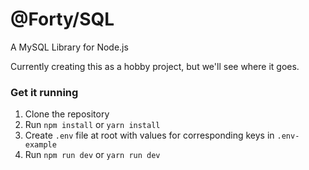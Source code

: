 # @Forty/SQL

A MySQL Library for Node.js

Currently creating this as a hobby project, but we'll see where it goes.

### Get it running

1. Clone the repository
2. Run `npm install` or `yarn install`
3. Create `.env` file at root with values for corresponding keys in `.env-example`
4. Run `npm run dev` or `yarn run dev`
